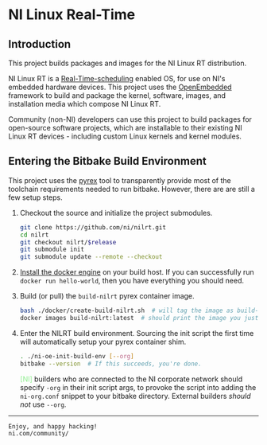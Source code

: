 # NI Linux Real-Time

## Introduction

This project builds packages and images for the NI Linux RT distribution.

NI Linux RT is a
[Real-Time-scheduling](https://rt.wiki.kernel.org/index.php/CONFIG_PREEMPT_RT_Patch)
enabled OS, for use on NI's embedded hardware devices. This project uses the
[OpenEmbedded](http://www.openembedded.org/wiki/Main_Page) framework to build
and package the kernel, software, images, and installation media which compose
NI Linux RT.

Community (non-NI) developers can use this project to build packages for
open-source software projects, which are installable to their existing NI Linux
RT devices - including custom Linux kernels and kernel modules.


## Entering the Bitbake Build Environment

This project uses the [pyrex](https://github.com/garmin/pyrex) tool to transparently provide most of the toolchain requirements needed to run bitbake. However, there are are still a few setup steps.

1. Checkout the source and initialize the project submodules.
    ```bash
    git clone https://github.com/ni/nilrt.git
    cd nilrt
    git checkout nilrt/$release
    git submodule init
    git submodule update --remote --checkout
    ```

2. [Install the docker engine](https://docs.docker.com/engine/install/) on your build host. If you can successfully run `docker run hello-world`, then you have everything you should need.

3. Build (or pull) the `build-nilrt` pyrex container image.
    ```bash
    bash ./docker/create-build-nilrt.sh  # will tag the image as build-nilrt:latest
    docker images build-nilrt:latest  # should print the image you just built
    ```

4. Enter the NILRT build environment. Sourcing the init script the first time will automatically setup your pyrex container shim.
    ```bash
    . ./ni-oe-init-build-env [--org]
    bitbake --version  # If this succeeds, you're done.
    ```

    <font color=lightgreen>[NI]</font> builders who are connected to the NI  corporate network should specify `-org` in their init script args, to provoke the script into adding the `ni-org.conf` snippet to your bitbake directory. External builders *should not* use `--org`.

---

    Enjoy, and happy hacking!
    ni.com/community/
